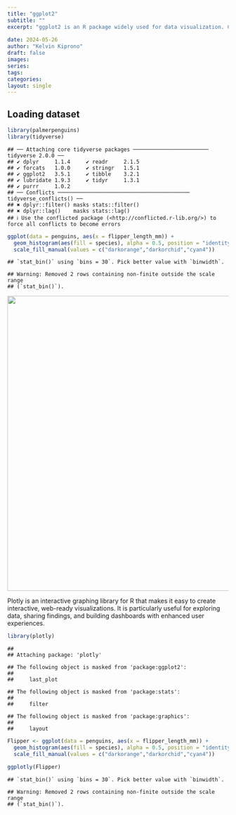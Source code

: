 ```yaml
---
title: "ggplot2"
subtitle: ""
excerpt: "ggplot2 is an R package widely used for data visualization. Created by Hadley Wickham, it implements the Grammar of Graphics, which allows users to create complex multi-layered graphics by building them step-by-step. With ggplot2, you can create a wide range of visualizations, from simple scatter plots and bar charts to complex faceted plots."
 
date: 2024-05-26
author: "Kelvin Kiprono"
draft: false
images:
series:
tags:
categories:
layout: single
---
```


<link href="{{< blogdown/postref >}}index_files/htmltools-fill/fill.css" rel="stylesheet" />
<script src="{{< blogdown/postref >}}index_files/htmlwidgets/htmlwidgets.js"></script>
<script src="{{< blogdown/postref >}}index_files/plotly-binding/plotly.js"></script>
<script src="{{< blogdown/postref >}}index_files/typedarray/typedarray.min.js"></script>
<script src="{{< blogdown/postref >}}index_files/jquery/jquery.min.js"></script>
<link href="{{< blogdown/postref >}}index_files/crosstalk/css/crosstalk.min.css" rel="stylesheet" />
<script src="{{< blogdown/postref >}}index_files/crosstalk/js/crosstalk.min.js"></script>
<link href="{{< blogdown/postref >}}index_files/plotly-htmlwidgets-css/plotly-htmlwidgets.css" rel="stylesheet" />
<script src="{{< blogdown/postref >}}index_files/plotly-main/plotly-latest.min.js"></script>

## Loading dataset

``` r
library(palmerpenguins)
library(tidyverse)
```

    ## ── Attaching core tidyverse packages ──────────────────────── tidyverse 2.0.0 ──
    ## ✔ dplyr     1.1.4     ✔ readr     2.1.5
    ## ✔ forcats   1.0.0     ✔ stringr   1.5.1
    ## ✔ ggplot2   3.5.1     ✔ tibble    3.2.1
    ## ✔ lubridate 1.9.3     ✔ tidyr     1.3.1
    ## ✔ purrr     1.0.2     
    ## ── Conflicts ────────────────────────────────────────── tidyverse_conflicts() ──
    ## ✖ dplyr::filter() masks stats::filter()
    ## ✖ dplyr::lag()    masks stats::lag()
    ## ℹ Use the conflicted package (<http://conflicted.r-lib.org/>) to force all conflicts to become errors

``` r
ggplot(data = penguins, aes(x = flipper_length_mm)) +
  geom_histogram(aes(fill = species), alpha = 0.5, position = "identity") +
  scale_fill_manual(values = c("darkorange","darkorchid","cyan4"))
```

    ## `stat_bin()` using `bins = 30`. Pick better value with `binwidth`.

    ## Warning: Removed 2 rows containing non-finite outside the scale range
    ## (`stat_bin()`).

<img src="{{< blogdown/postref >}}index_files/figure-html/unnamed-chunk-2-1.png" width="672" />

Plotly is an interactive graphing library for R that makes it easy to create interactive, web-ready visualizations. It is particularly useful for exploring data, sharing findings, and building dashboards with enhanced user experiences.

``` r
library(plotly)
```

    ## 
    ## Attaching package: 'plotly'

    ## The following object is masked from 'package:ggplot2':
    ## 
    ##     last_plot

    ## The following object is masked from 'package:stats':
    ## 
    ##     filter

    ## The following object is masked from 'package:graphics':
    ## 
    ##     layout

``` r
Flipper <- ggplot(data = penguins, aes(x = flipper_length_mm)) +
  geom_histogram(aes(fill = species), alpha = 0.5, position = "identity") +
  scale_fill_manual(values = c("darkorange","darkorchid","cyan4"))
```

``` r
ggplotly(Flipper)
```

    ## `stat_bin()` using `bins = 30`. Pick better value with `binwidth`.

    ## Warning: Removed 2 rows containing non-finite outside the scale range
    ## (`stat_bin()`).

<div class="plotly html-widget html-fill-item" id="htmlwidget-1" style="width:672px;height:480px;"></div>
<script type="application/json" data-for="htmlwidget-1">{"x":{"data":[{"orientation":"v","width":[2.0344827586206975,2.0344827586206975,2.0344827586206975,2.0344827586206975,2.0344827586206975,2.0344827586206975,2.0344827586206975,2.0344827586206975,2.0344827586206975,2.0344827586206975,2.0344827586206975,2.0344827586206975,2.0344827586206975,2.0344827586206975,2.0344827586206975,2.0344827586206975,2.0344827586206975,2.0344827586206975,2.0344827586206975,2.0344827586206975,2.0344827586206975,2.0344827586206975,2.0344827586206975,2.0344827586206975,2.0344827586206975,2.0344827586206975,2.0344827586206975,2.0344827586206975,2.0344827586206975,2.0344827586206975],"base":[0,0,0,0,0,0,0,0,0,0,0,0,0,0,0,0,0,0,0,0,0,0,0,0,0,0,0,0,0,0],"x":[172.93103448275861,174.9655172413793,176.99999999999997,179.03448275862067,181.06896551724137,183.10344827586204,185.13793103448273,187.17241379310343,189.20689655172413,191.24137931034483,193.27586206896549,195.31034482758619,197.34482758620686,199.37931034482756,201.41379310344826,203.44827586206895,205.48275862068965,207.51724137931032,209.55172413793102,211.58620689655169,213.62068965517238,215.65517241379308,217.68965517241378,219.72413793103448,221.75862068965515,223.79310344827584,225.82758620689651,227.86206896551721,229.89655172413791,231.93103448275861],"y":[1,1,4,6,8,9,15,15,25,15,13,17,9,6,3,1,1,1,1,0,0,0,0,0,0,0,0,0,0,0],"text":["count:  1<br />flipper_length_mm: 172.9310<br />species: Adelie","count:  1<br />flipper_length_mm: 174.9655<br />species: Adelie","count:  4<br />flipper_length_mm: 177.0000<br />species: Adelie","count:  6<br />flipper_length_mm: 179.0345<br />species: Adelie","count:  8<br />flipper_length_mm: 181.0690<br />species: Adelie","count:  9<br />flipper_length_mm: 183.1034<br />species: Adelie","count: 15<br />flipper_length_mm: 185.1379<br />species: Adelie","count: 15<br />flipper_length_mm: 187.1724<br />species: Adelie","count: 25<br />flipper_length_mm: 189.2069<br />species: Adelie","count: 15<br />flipper_length_mm: 191.2414<br />species: Adelie","count: 13<br />flipper_length_mm: 193.2759<br />species: Adelie","count: 17<br />flipper_length_mm: 195.3103<br />species: Adelie","count:  9<br />flipper_length_mm: 197.3448<br />species: Adelie","count:  6<br />flipper_length_mm: 199.3793<br />species: Adelie","count:  3<br />flipper_length_mm: 201.4138<br />species: Adelie","count:  1<br />flipper_length_mm: 203.4483<br />species: Adelie","count:  1<br />flipper_length_mm: 205.4828<br />species: Adelie","count:  1<br />flipper_length_mm: 207.5172<br />species: Adelie","count:  1<br />flipper_length_mm: 209.5517<br />species: Adelie","count:  0<br />flipper_length_mm: 211.5862<br />species: Adelie","count:  0<br />flipper_length_mm: 213.6207<br />species: Adelie","count:  0<br />flipper_length_mm: 215.6552<br />species: Adelie","count:  0<br />flipper_length_mm: 217.6897<br />species: Adelie","count:  0<br />flipper_length_mm: 219.7241<br />species: Adelie","count:  0<br />flipper_length_mm: 221.7586<br />species: Adelie","count:  0<br />flipper_length_mm: 223.7931<br />species: Adelie","count:  0<br />flipper_length_mm: 225.8276<br />species: Adelie","count:  0<br />flipper_length_mm: 227.8621<br />species: Adelie","count:  0<br />flipper_length_mm: 229.8966<br />species: Adelie","count:  0<br />flipper_length_mm: 231.9310<br />species: Adelie"],"type":"bar","textposition":"none","marker":{"autocolorscale":false,"color":"rgba(255,140,0,0.5)","line":{"width":1.8897637795275593,"color":"transparent"}},"name":"Adelie","legendgroup":"Adelie","showlegend":true,"xaxis":"x","yaxis":"y","hoverinfo":"text","frame":null},{"orientation":"v","width":[2.0344827586206975,2.0344827586206975,2.0344827586206975,2.0344827586206975,2.0344827586206975,2.0344827586206975,2.0344827586206975,2.0344827586206975,2.0344827586206975,2.0344827586206975,2.0344827586206975,2.0344827586206975,2.0344827586206975,2.0344827586206975,2.0344827586206975,2.0344827586206975,2.0344827586206975,2.0344827586206975,2.0344827586206975,2.0344827586206975,2.0344827586206975,2.0344827586206975,2.0344827586206975,2.0344827586206975,2.0344827586206975,2.0344827586206975,2.0344827586206975,2.0344827586206975,2.0344827586206975,2.0344827586206975],"base":[0,0,0,0,0,0,0,0,0,0,0,0,0,0,0,0,0,0,0,0,0,0,0,0,0,0,0,0,0,0],"x":[172.93103448275861,174.9655172413793,176.99999999999997,179.03448275862067,181.06896551724137,183.10344827586204,185.13793103448273,187.17241379310343,189.20689655172413,191.24137931034483,193.27586206896549,195.31034482758619,197.34482758620686,199.37931034482756,201.41379310344826,203.44827586206895,205.48275862068965,207.51724137931032,209.55172413793102,211.58620689655169,213.62068965517238,215.65517241379308,217.68965517241378,219.72413793103448,221.75862068965515,223.79310344827584,225.82758620689651,227.86206896551721,229.89655172413791,231.93103448275861],"y":[0,0,1,0,2,0,1,7,4,5,7,10,9,4,7,3,3,1,3,1,0,0,0,0,0,0,0,0,0,0],"text":["count:  0<br />flipper_length_mm: 172.9310<br />species: Chinstrap","count:  0<br />flipper_length_mm: 174.9655<br />species: Chinstrap","count:  1<br />flipper_length_mm: 177.0000<br />species: Chinstrap","count:  0<br />flipper_length_mm: 179.0345<br />species: Chinstrap","count:  2<br />flipper_length_mm: 181.0690<br />species: Chinstrap","count:  0<br />flipper_length_mm: 183.1034<br />species: Chinstrap","count:  1<br />flipper_length_mm: 185.1379<br />species: Chinstrap","count:  7<br />flipper_length_mm: 187.1724<br />species: Chinstrap","count:  4<br />flipper_length_mm: 189.2069<br />species: Chinstrap","count:  5<br />flipper_length_mm: 191.2414<br />species: Chinstrap","count:  7<br />flipper_length_mm: 193.2759<br />species: Chinstrap","count: 10<br />flipper_length_mm: 195.3103<br />species: Chinstrap","count:  9<br />flipper_length_mm: 197.3448<br />species: Chinstrap","count:  4<br />flipper_length_mm: 199.3793<br />species: Chinstrap","count:  7<br />flipper_length_mm: 201.4138<br />species: Chinstrap","count:  3<br />flipper_length_mm: 203.4483<br />species: Chinstrap","count:  3<br />flipper_length_mm: 205.4828<br />species: Chinstrap","count:  1<br />flipper_length_mm: 207.5172<br />species: Chinstrap","count:  3<br />flipper_length_mm: 209.5517<br />species: Chinstrap","count:  1<br />flipper_length_mm: 211.5862<br />species: Chinstrap","count:  0<br />flipper_length_mm: 213.6207<br />species: Chinstrap","count:  0<br />flipper_length_mm: 215.6552<br />species: Chinstrap","count:  0<br />flipper_length_mm: 217.6897<br />species: Chinstrap","count:  0<br />flipper_length_mm: 219.7241<br />species: Chinstrap","count:  0<br />flipper_length_mm: 221.7586<br />species: Chinstrap","count:  0<br />flipper_length_mm: 223.7931<br />species: Chinstrap","count:  0<br />flipper_length_mm: 225.8276<br />species: Chinstrap","count:  0<br />flipper_length_mm: 227.8621<br />species: Chinstrap","count:  0<br />flipper_length_mm: 229.8966<br />species: Chinstrap","count:  0<br />flipper_length_mm: 231.9310<br />species: Chinstrap"],"type":"bar","textposition":"none","marker":{"autocolorscale":false,"color":"rgba(153,50,204,0.5)","line":{"width":1.8897637795275593,"color":"transparent"}},"name":"Chinstrap","legendgroup":"Chinstrap","showlegend":true,"xaxis":"x","yaxis":"y","hoverinfo":"text","frame":null},{"orientation":"v","width":[2.0344827586206975,2.0344827586206975,2.0344827586206975,2.0344827586206975,2.0344827586206975,2.0344827586206975,2.0344827586206975,2.0344827586206975,2.0344827586206975,2.0344827586206975,2.0344827586206975,2.0344827586206975,2.0344827586206975,2.0344827586206975,2.0344827586206975,2.0344827586206975,2.0344827586206975,2.0344827586206975,2.0344827586206975,2.0344827586206975,2.0344827586206975,2.0344827586206975,2.0344827586206975,2.0344827586206975,2.0344827586206975,2.0344827586206975,2.0344827586206975,2.0344827586206975,2.0344827586206975,2.0344827586206975],"base":[0,0,0,0,0,0,0,0,0,0,0,0,0,0,0,0,0,0,0,0,0,0,0,0,0,0,0,0,0,0],"x":[172.93103448275861,174.9655172413793,176.99999999999997,179.03448275862067,181.06896551724137,183.10344827586204,185.13793103448273,187.17241379310343,189.20689655172413,191.24137931034483,193.27586206896549,195.31034482758619,197.34482758620686,199.37931034482756,201.41379310344826,203.44827586206895,205.48275862068965,207.51724137931032,209.55172413793102,211.58620689655169,213.62068965517238,215.65517241379308,217.68965517241378,219.72413793103448,221.75862068965515,223.79310344827584,225.82758620689651,227.86206896551721,229.89655172413791,231.93103448275861],"y":[0,0,0,0,0,0,0,0,0,0,0,0,0,0,0,1,0,8,15,8,12,20,11,13,11,5,5,4,9,1],"text":["count:  0<br />flipper_length_mm: 172.9310<br />species: Gentoo","count:  0<br />flipper_length_mm: 174.9655<br />species: Gentoo","count:  0<br />flipper_length_mm: 177.0000<br />species: Gentoo","count:  0<br />flipper_length_mm: 179.0345<br />species: Gentoo","count:  0<br />flipper_length_mm: 181.0690<br />species: Gentoo","count:  0<br />flipper_length_mm: 183.1034<br />species: Gentoo","count:  0<br />flipper_length_mm: 185.1379<br />species: Gentoo","count:  0<br />flipper_length_mm: 187.1724<br />species: Gentoo","count:  0<br />flipper_length_mm: 189.2069<br />species: Gentoo","count:  0<br />flipper_length_mm: 191.2414<br />species: Gentoo","count:  0<br />flipper_length_mm: 193.2759<br />species: Gentoo","count:  0<br />flipper_length_mm: 195.3103<br />species: Gentoo","count:  0<br />flipper_length_mm: 197.3448<br />species: Gentoo","count:  0<br />flipper_length_mm: 199.3793<br />species: Gentoo","count:  0<br />flipper_length_mm: 201.4138<br />species: Gentoo","count:  1<br />flipper_length_mm: 203.4483<br />species: Gentoo","count:  0<br />flipper_length_mm: 205.4828<br />species: Gentoo","count:  8<br />flipper_length_mm: 207.5172<br />species: Gentoo","count: 15<br />flipper_length_mm: 209.5517<br />species: Gentoo","count:  8<br />flipper_length_mm: 211.5862<br />species: Gentoo","count: 12<br />flipper_length_mm: 213.6207<br />species: Gentoo","count: 20<br />flipper_length_mm: 215.6552<br />species: Gentoo","count: 11<br />flipper_length_mm: 217.6897<br />species: Gentoo","count: 13<br />flipper_length_mm: 219.7241<br />species: Gentoo","count: 11<br />flipper_length_mm: 221.7586<br />species: Gentoo","count:  5<br />flipper_length_mm: 223.7931<br />species: Gentoo","count:  5<br />flipper_length_mm: 225.8276<br />species: Gentoo","count:  4<br />flipper_length_mm: 227.8621<br />species: Gentoo","count:  9<br />flipper_length_mm: 229.8966<br />species: Gentoo","count:  1<br />flipper_length_mm: 231.9310<br />species: Gentoo"],"type":"bar","textposition":"none","marker":{"autocolorscale":false,"color":"rgba(0,139,139,0.5)","line":{"width":1.8897637795275593,"color":"transparent"}},"name":"Gentoo","legendgroup":"Gentoo","showlegend":true,"xaxis":"x","yaxis":"y","hoverinfo":"text","frame":null}],"layout":{"margin":{"t":26.228310502283104,"r":7.3059360730593621,"b":40.182648401826491,"l":37.260273972602747},"plot_bgcolor":"rgba(235,235,235,1)","paper_bgcolor":"rgba(255,255,255,1)","font":{"color":"rgba(0,0,0,1)","family":"","size":14.611872146118724},"xaxis":{"domain":[0,1],"automargin":true,"type":"linear","autorange":false,"range":[168.86206896551721,236],"tickmode":"array","ticktext":["180","200","220"],"tickvals":[180,200,220],"categoryorder":"array","categoryarray":["180","200","220"],"nticks":null,"ticks":"outside","tickcolor":"rgba(51,51,51,1)","ticklen":3.6529680365296811,"tickwidth":0.66417600664176002,"showticklabels":true,"tickfont":{"color":"rgba(77,77,77,1)","family":"","size":11.68949771689498},"tickangle":-0,"showline":false,"linecolor":null,"linewidth":0,"showgrid":true,"gridcolor":"rgba(255,255,255,1)","gridwidth":0.66417600664176002,"zeroline":false,"anchor":"y","title":{"text":"flipper_length_mm","font":{"color":"rgba(0,0,0,1)","family":"","size":14.611872146118724}},"hoverformat":".2f"},"yaxis":{"domain":[0,1],"automargin":true,"type":"linear","autorange":false,"range":[-1.25,26.25],"tickmode":"array","ticktext":["0","5","10","15","20","25"],"tickvals":[0,5,10,15,20,25],"categoryorder":"array","categoryarray":["0","5","10","15","20","25"],"nticks":null,"ticks":"outside","tickcolor":"rgba(51,51,51,1)","ticklen":3.6529680365296811,"tickwidth":0.66417600664176002,"showticklabels":true,"tickfont":{"color":"rgba(77,77,77,1)","family":"","size":11.68949771689498},"tickangle":-0,"showline":false,"linecolor":null,"linewidth":0,"showgrid":true,"gridcolor":"rgba(255,255,255,1)","gridwidth":0.66417600664176002,"zeroline":false,"anchor":"x","title":{"text":"count","font":{"color":"rgba(0,0,0,1)","family":"","size":14.611872146118724}},"hoverformat":".2f"},"shapes":[{"type":"rect","fillcolor":null,"line":{"color":null,"width":0,"linetype":[]},"yref":"paper","xref":"paper","x0":0,"x1":1,"y0":0,"y1":1}],"showlegend":true,"legend":{"bgcolor":"rgba(255,255,255,1)","bordercolor":"transparent","borderwidth":1.8897637795275593,"font":{"color":"rgba(0,0,0,1)","family":"","size":11.68949771689498},"title":{"text":"species","font":{"color":"rgba(0,0,0,1)","family":"","size":14.611872146118724}}},"hovermode":"closest","barmode":"relative"},"config":{"doubleClick":"reset","modeBarButtonsToAdd":["hoverclosest","hovercompare"],"showSendToCloud":false},"source":"A","attrs":{"44f862c91a69":{"x":{},"fill":{},"type":"bar"}},"cur_data":"44f862c91a69","visdat":{"44f862c91a69":["function (y) ","x"]},"highlight":{"on":"plotly_click","persistent":false,"dynamic":false,"selectize":false,"opacityDim":0.20000000000000001,"selected":{"opacity":1},"debounce":0},"shinyEvents":["plotly_hover","plotly_click","plotly_selected","plotly_relayout","plotly_brushed","plotly_brushing","plotly_clickannotation","plotly_doubleclick","plotly_deselect","plotly_afterplot","plotly_sunburstclick"],"base_url":"https://plot.ly"},"evals":[],"jsHooks":[]}</script>
